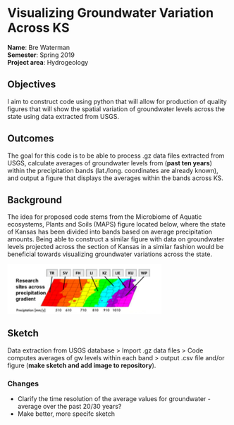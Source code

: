 # Visualizing Groundwater Variation Across KS

**Name**: Bre Waterman <br/>
**Semester**: Spring 2019 <br/>
**Project area**: Hydrogeology

## Objectives
I aim to construct code using python that will allow for production of quality figures that will show the spatial variation of groundwater levels across the state using data extracted from USGS. 

## Outcomes
The goal for this code is to be able to process .gz data files extracted from USGS, calculate averages of groundwater levels from (**past ten years**) within the precipitation bands (lat./long. coordinates are already known), and output a figure that displays the averages within the bands across KS.

## Background
The idea for proposed code stems from the Microbiome of Aquatic ecosystems, Plants and Soils (MAPS) figure located below, where the state of Kansas has been divided into bands based on average precipitation amounts. Being able to construct a similar figure with data on groundwater levels projected across the section of Kansas in a similar fashion would be beneficial towards visualizing groundwater variations across the state. 

<img src="pptgrad.png" alt="pptgrad_image" width="350"/>

## Sketch
Data extraction from USGS database > Import .gz data files > Code computes averages of gw levels within each band > output .csv file and/or figure (**make sketch and add image to repository**).

 
### Changes
 * Clarify the time resolution of the average values for groundwater - average over the past 20/30 years?
 * Make better, more specifc sketch
